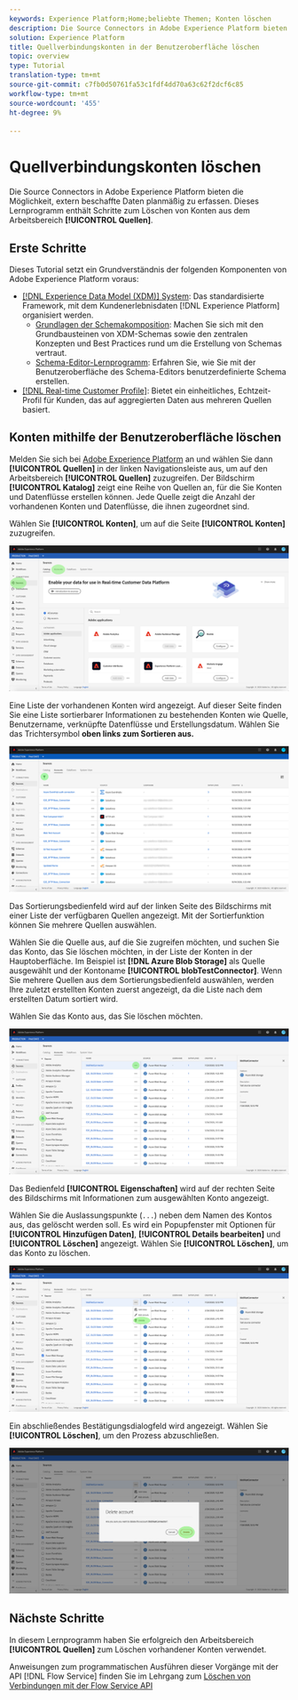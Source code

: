 ```yaml
---
keywords: Experience Platform;Home;beliebte Themen; Konten löschen
description: Die Source Connectors in Adobe Experience Platform bieten die Möglichkeit, extern beschaffte Daten planmäßig zu erfassen. Dieses Lernprogramm enthält Schritte zum Löschen von Konten aus dem Quellarbeitsbereich.
solution: Experience Platform
title: Quellverbindungskonten in der Benutzeroberfläche löschen
topic: overview
type: Tutorial
translation-type: tm+mt
source-git-commit: c7fb0d50761fa53c1fdf4dd70a63c62f2dcf6c85
workflow-type: tm+mt
source-wordcount: '455'
ht-degree: 9%

---
```



# Quellverbindungskonten löschen

Die Source Connectors in Adobe Experience Platform bieten die Möglichkeit, extern beschaffte Daten planmäßig zu erfassen. Dieses Lernprogramm enthält Schritte zum Löschen von Konten aus dem Arbeitsbereich **[!UICONTROL Quellen]**.

## Erste Schritte

Dieses Tutorial setzt ein Grundverständnis der folgenden Komponenten von Adobe Experience Platform voraus:

- [[!DNL Experience Data Model (XDM)] System](../../../xdm/home.md): Das standardisierte Framework, mit dem Kundenerlebnisdaten  [!DNL Experience Platform] organisiert werden.
   - [Grundlagen der Schemakomposition](../../../xdm/schema/composition.md): Machen Sie sich mit den Grundbausteinen von XDM-Schemas sowie den zentralen Konzepten und Best Practices rund um die Erstellung von Schemas vertraut.
   - [Schema-Editor-Lernprogramm](../../../xdm/tutorials/create-schema-ui.md): Erfahren Sie, wie Sie mit der Benutzeroberfläche des Schema-Editors benutzerdefinierte Schema erstellen.
- [[!DNL Real-time Customer Profile]](../../../profile/home.md): Bietet ein einheitliches, Echtzeit-Profil für Kunden, das auf aggregierten Daten aus mehreren Quellen basiert.

## Konten mithilfe der Benutzeroberfläche löschen

Melden Sie sich bei [Adobe Experience Platform](https://platform.adobe.com) an und wählen Sie dann **[!UICONTROL Quellen]** in der linken Navigationsleiste aus, um auf den Arbeitsbereich **[!UICONTROL Quellen]** zuzugreifen. Der Bildschirm **[!UICONTROL Katalog]** zeigt eine Reihe von Quellen an, für die Sie Konten und Datenflüsse erstellen können. Jede Quelle zeigt die Anzahl der vorhandenen Konten und Datenflüsse, die ihnen zugeordnet sind.

Wählen Sie **[!UICONTROL Konten]**, um auf die Seite **[!UICONTROL Konten]** zuzugreifen.

![catalog-accounts](../../images/tutorials/delete-accounts/catalog.png)

Eine Liste der vorhandenen Konten wird angezeigt. Auf dieser Seite finden Sie eine Liste sortierbarer Informationen zu bestehenden Konten wie Quelle, Benutzername, verknüpfte Datenflüsse und Erstellungsdatum. Wählen Sie das Trichtersymbol **oben links zum Sortieren aus.**

![dataflows-Liste](../../images/tutorials/delete-accounts/accounts.png)

Das Sortierungsbedienfeld wird auf der linken Seite des Bildschirms mit einer Liste der verfügbaren Quellen angezeigt. Mit der Sortierfunktion können Sie mehrere Quellen auswählen.

Wählen Sie die Quelle aus, auf die Sie zugreifen möchten, und suchen Sie das Konto, das Sie löschen möchten, in der Liste der Konten in der Hauptoberfläche. Im Beispiel ist **[!DNL Azure Blob Storage]** als Quelle ausgewählt und der Kontoname **[!UICONTROL blobTestConnector]**. Wenn Sie mehrere Quellen aus dem Sortierungsbedienfeld auswählen, werden Ihre zuletzt erstellten Konten zuerst angezeigt, da die Liste nach dem erstellten Datum sortiert wird.

Wählen Sie das Konto aus, das Sie löschen möchten.

![dataflows-sort](../../images/tutorials/delete-accounts/sort.png)

Das Bedienfeld **[!UICONTROL Eigenschaften]** wird auf der rechten Seite des Bildschirms mit Informationen zum ausgewählten Konto angezeigt.

Wählen Sie die Auslassungspunkte (`...`) neben dem Namen des Kontos aus, das gelöscht werden soll. Es wird ein Popupfenster mit Optionen für **[!UICONTROL Hinzufügen Daten]**, **[!UICONTROL Details bearbeiten]** und **[!UICONTROL Löschen]** angezeigt. Wählen Sie **[!UICONTROL Löschen]**, um das Konto zu löschen.

![dataflows-sort](../../images/tutorials/delete-accounts/delete.png)

Ein abschließendes Bestätigungsdialogfeld wird angezeigt. Wählen Sie **[!UICONTROL Löschen]**, um den Prozess abzuschließen.

![Löschen Sie](../../images/tutorials/delete-accounts/confirm.png)

## Nächste Schritte

In diesem Lernprogramm haben Sie erfolgreich den Arbeitsbereich **[!UICONTROL Quellen]** zum Löschen vorhandener Konten verwendet.

Anweisungen zum programmatischen Ausführen dieser Vorgänge mit der API [!DNL Flow Service] finden Sie im Lehrgang zum [Löschen von Verbindungen mit der Flow Service API](../../tutorials/api/delete.md)